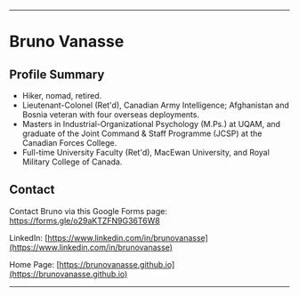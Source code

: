 * * *
# Bruno Vanasse

## Profile Summary
* Hiker, nomad, retired. 
* Lieutenant-Colonel (Ret'd), Canadian Army Intelligence; Afghanistan and Bosnia veteran with four overseas deployments. 
* Masters in Industrial-Organizational Psychology (M.Ps.) at UQAM, and graduate of the Joint Command & Staff Programme (JCSP) at the Canadian Forces College.
* Full-time University Faculty (Ret'd), MacEwan University, and Royal Military College of Canada.

## Contact 

Contact Bruno via this Google Forms page: [https://forms.gle/o29aKTZFN9G36T6W8 ](https://forms.gle/o29aKTZFN9G36T6W8) 

LinkedIn: [https://www.linkedin.com/in/brunovanasse](https://www.linkedin.com/in/brunovanasse)

Home Page: [https://brunovanasse.github.io](https://brunovanasse.github.io)

* * *
